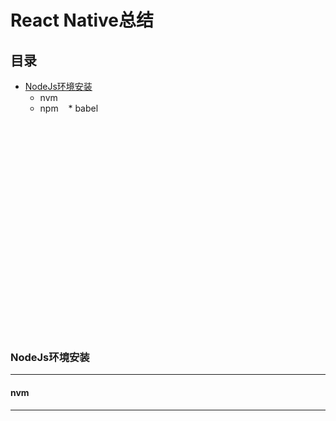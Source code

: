 React Native总结
==

## 目录<br/>
* [NodeJs环境安装](#NodeJs环境安装)
    * nvm
    * npm
    * babel
   
<br/>
<br/>
<br/>
<br/>
<br/>
<br/>
<br/>
<br/>
<br/>
<br/>
<br/>
<br/>
<br/>
<br/>
<br/>
<br/>
<br/>
<br/>
<br/><br/>

### NodeJs环境安装
----------------------------------------------------



#### nvm
----------------------------------------------------
